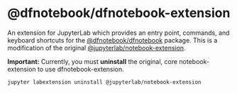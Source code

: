 # @dfnotebook/dfnotebook-extension

An extension for JupyterLab which provides an entry point, commands, and keyboard shortcuts for the [@dfnotebook/dfnotebook](../dfnotebook) package. This is a modification of the original [@jupyterlab/notebook-extension](https://github.com/jupyterlab/jupyterlab/tree/master/packages/notebook-extension).

**Important:** Currently, you must **uninstall** the original, core notebook-extension to use dfnotebook-extension.

```bash
jupyter labextension uninstall @jupyterlab/notebook-extension
```
